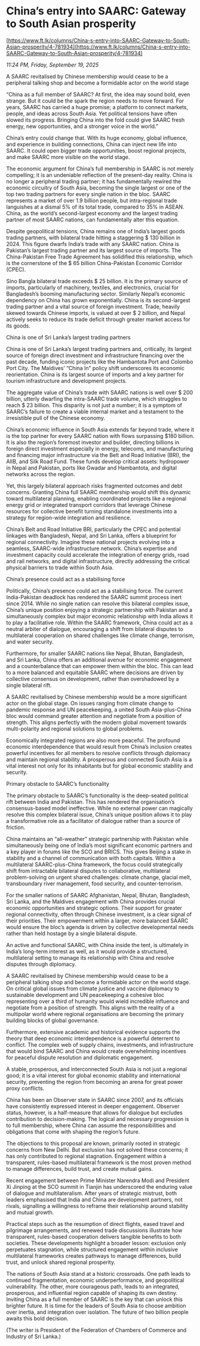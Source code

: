 # China’s entry into SAARC: Gateway to South Asian prosperity

[https://www.ft.lk/columns/China-s-entry-into-SAARC-Gateway-to-South-Asian-prosperity/4-781934](https://www.ft.lk/columns/China-s-entry-into-SAARC-Gateway-to-South-Asian-prosperity/4-781934)

*11:24 PM, Friday, September 19, 2025*

A SAARC revitalised by Chinese membership would cease to be a peripheral talking shop and become a formidable actor on the world stage

“China as a full member of SAARC? At first, the idea may sound bold, even strange. But it could be the spark the region needs to move forward. For years, SAARC has carried a huge promise; a platform to connect markets, people, and ideas across South Asia. Yet political tensions have often slowed its progress. Bringing China into the fold could give SAARC fresh energy, new opportunities, and a stronger voice in the world.”

China’s entry could change that. With its huge economy, global influence, and experience in building connections, China can inject new life into SAARC. It could open bigger trade opportunities, boost regional projects, and make SAARC more visible on the world stage.

The economic argument for China’s full membership in SAARC is not merely compelling; it is an undeniable reflection of the present-day reality. China is no longer a peripheral trading partner; it has fundamentally rewired the economic circuitry of South Asia, becoming the single largest or one of the top two trading partners for every single nation in the bloc. SAARC represents a market of over 1.9 billion people, but intra-regional trade languishes at a dismal 5% of its total trade, compared to 35% in ASEAN. China, as the world’s second-largest economy and the largest trading partner of most SAARC nations, can fundamentally alter this equation.

Despite geopolitical tensions, China remains one of India’s largest goods trading partners, with bilateral trade hitting a staggering $ 130 billion in 2024. This figure dwarfs India’s trade with any SAARC nation. China is Pakistan’s largest trading partner and its largest source of imports. The China-Pakistan Free Trade Agreement has solidified this relationship, which is the cornerstone of the $ 65 billion China-Pakistan Economic Corridor (CPEC).

Sino Bangla bilateral trade exceeds $ 25 billion. It is the primary source of imports, particularly of machinery, textiles, and electronics, crucial for Bangladesh’s booming manufacturing sector. Similarly Nepal’s economic dependency on China has grown exponentially. China is its second-largest trading partner and a vital source of foreign investment. Trade, heavily skewed towards Chinese imports, is valued at over $ 2 billion, and Nepal actively seeks to reduce its trade deficit through greater market access for its goods.

China is one of Sri Lanka’s largest trading partners

China is one of Sri Lanka’s largest trading partners and, critically, its largest source of foreign direct investment and infrastructure financing over the past decade, funding iconic projects like the Hambantota Port and Colombo Port City. The Maldives’ “China In” policy shift underscores its economic reorientation. China is its largest source of imports and a key partner for tourism infrastructure and development projects.

The aggregate value of China’s trade with SAARC nations is well over $ 200 billion, utterly dwarfing the intra-SAARC trade volume, which struggles to reach $ 23 billion. This disparity is not just a number; it is a symptom of SAARC’s failure to create a viable internal market and a testament to the irresistible pull of the Chinese economy.

China’s economic influence in South Asia extends far beyond trade, where it is the top partner for every SAARC nation with flows surpassing $180 billion. It is also the region’s foremost investor and builder, directing billions in foreign direct investment especially in energy, telecoms, and manufacturing and financing major infrastructure via the Belt and Road Initiative (BRI), the AIIB, and Silk Road Fund. These funds develop critical assets: hydropower in Nepal and Pakistan, ports like Gwadar and Hambantota, and digital networks across the region.

Yet, this largely bilateral approach risks fragmented outcomes and debt concerns. Granting China full SAARC membership would shift this dynamic toward multilateral planning, enabling coordinated projects like a regional energy grid or integrated transport corridors that leverage Chinese resources for collective benefit turning standalone investments into a strategy for region-wide integration and resilience.

China’s Belt and Road Initiative BRI, particularly the CPEC and potential linkages with Bangladesh, Nepal, and Sri Lanka, offers a blueprint for regional connectivity. Imagine these national projects evolving into a seamless, SAARC-wide infrastructure network. China’s expertise and investment capacity could accelerate the integration of energy grids, road and rail networks, and digital infrastructure, directly addressing the critical physical barriers to trade within South Asia.

China’s presence could act as a stabilising force

Politically, China’s presence could act as a stabilising force. The current India-Pakistan deadlock has rendered the SAARC summit process inert since 2014. While no single nation can resolve this bilateral complex issue, China’s unique position enjoying a strategic partnership with Pakistan and a simultaneously complex but major economic relationship with India allows it to play a facilitative role. Within the SAARC framework, China could act as a neutral arbiter of dialogue, encouraging a shift from bilateral disputes to multilateral cooperation on shared challenges like climate change, terrorism, and water security.

Furthermore, for smaller SAARC nations like Nepal, Bhutan, Bangladesh, and Sri Lanka, China offers an additional avenue for economic engagement and a counterbalance that can empower them within the bloc. This can lead to a more balanced and equitable SAARC where decisions are driven by collective consensus on development, rather than overshadowed by a single bilateral rift.

A SAARC revitalised by Chinese membership would be a more significant actor on the global stage. On issues ranging from climate change to pandemic response and UN peacekeeping, a united South Asia-plus-China bloc would command greater attention and negotiate from a position of strength. This aligns perfectly with the modern global movement towards multi-polarity and regional solutions to global problems.

Economically integrated regions are also more peaceful. The profound economic interdependence that would result from China’s inclusion creates powerful incentives for all members to resolve conflicts through diplomacy and maintain regional stability. A prosperous and connected South Asia is a vital interest not only for its inhabitants but for global economic stability and security.

Primary obstacle to SAARC’s functionality

The primary obstacle to SAARC’s functionality is the deep-seated political rift between India and Pakistan. This has rendered the organisation’s consensus-based model ineffective. While no external power can magically resolve this complex bilateral issue, China’s unique position allows it to play a transformative role as a facilitator of dialogue rather than a source of friction.

China maintains an “all-weather” strategic partnership with Pakistan while simultaneously being one of India’s most significant economic partners and a key player in forums like the SCO and BRICS. This gives Beijing a stake in stability and a channel of communication with both capitals. Within a multilateral SAARC-plus-China framework, the focus could strategically shift from intractable bilateral disputes to collaborative, multilateral problem-solving on urgent shared challenges: climate change, glacial melt, transboundary river management, food security, and counter-terrorism.

For the smaller nations of SAARC Afghanistan, Nepal, Bhutan, Bangladesh, Sri Lanka, and the Maldives engagement with China provides crucial economic opportunities and strategic options. Their support for greater regional connectivity, often through Chinese investment, is a clear signal of their priorities. Their empowerment within a larger, more balanced SAARC would ensure the bloc’s agenda is driven by collective developmental needs rather than held hostage by a single bilateral dispute.

An active and functional SAARC, with China inside the tent, is ultimately in India’s long-term interest as well, as it would provide a structured, multilateral setting to manage its relationship with China and resolve disputes through diplomacy.

A SAARC revitalised by Chinese membership would cease to be a peripheral talking shop and become a formidable actor on the world stage. On critical global issues from climate justice and vaccine diplomacy to sustainable development and UN peacekeeping a cohesive bloc representing over a third of humanity would wield incredible influence and negotiate from a position of strength. This aligns with the reality of a multipolar world where regional organisations are becoming the primary building blocks of global governance.

Furthermore, extensive academic and historical evidence supports the theory that deep economic interdependence is a powerful deterrent to conflict. The complex web of supply chains, investments, and infrastructure that would bind SAARC and China would create overwhelming incentives for peaceful dispute resolution and diplomatic engagement.

A stable, prosperous, and interconnected South Asia is not just a regional good; it is a vital interest for global economic stability and international security, preventing the region from becoming an arena for great power proxy conflicts.

China has been an Observer state in SAARC since 2007, and its officials have consistently expressed interest in deeper engagement. Observer status, however, is a half-measure that allows for dialogue but excludes contribution to decision-making. The logical and necessary progression is to full membership, where China can assume the responsibilities and obligations that come with shaping the region’s future.

The objections to this proposal are known, primarily rooted in strategic concerns from New Delhi. But exclusion has not solved these concerns; it has only contributed to regional stagnation. Engagement within a transparent, rules-based multilateral framework is the most proven method to manage differences, build trust, and create mutual gains.

Recent engagement between Prime Minister Narendra Modi and President Xi Jinping at the SCO summit in Tianjin has underscored the enduring value of dialogue and multilateralism. After years of strategic mistrust, both leaders emphasised that India and China are development partners, not rivals, signalling a willingness to reframe their relationship around stability and mutual growth.

Practical steps such as the resumption of direct flights, eased travel and pilgrimage arrangements, and renewed trade discussions illustrate how transparent, rules-based cooperation delivers tangible benefits to both societies. These developments highlight a broader lesson: exclusion only perpetuates stagnation, while structured engagement within inclusive multilateral frameworks creates pathways to manage differences, build trust, and unlock shared regional prosperity.

The nations of South Asia stand at a historic crossroads. One path leads to continued fragmentation, economic underperformance, and geopolitical vulnerability. The other, more courageous path, leads to an integrated, prosperous, and influential region capable of shaping its own destiny. Inviting China as a full member of SAARC is the key that can unlock this brighter future. It is time for the leaders of South Asia to choose ambition over inertia, and integration over isolation. The future of two billion people awaits this bold decision.

(The writer is President of the Federation of Chambers of Commerce and Industry of Sri Lanka.)

